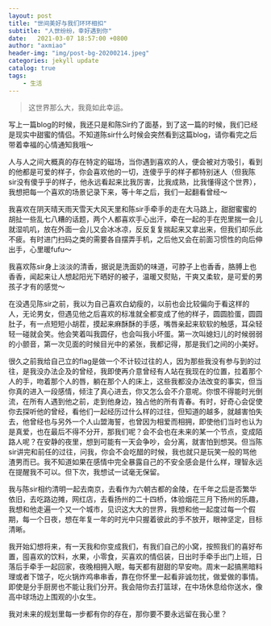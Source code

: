 ```yaml
---
layout: post
title: "世间美好与我们环环相扣"
subtitle: "人世纷纷，幸好遇到你"
date:   2021-03-07 18:57:00 +0800
author: "axmiao"
header-img: "img/post-bg-20200214.jpeg"
categories: jekyll update
catalog: true
tags: 
    - 生活
---
```


> 这世界那么大，我竟如此幸运。

写上一篇blog的时候，我还只是和陈Sir约了面基，到了这一篇的时候，我们已经是现实中甜蜜的情侣。不知道陈sir什么时候会突然看到这篇blog，请你看完之后带着幸福的心情通知我哦～

人与人之间大概真的存在特定的磁场，当你遇到喜欢的人，便会被对方吸引，看到的他都是可爱的样子，你会喜欢他的一切，连傻乎乎的样子都特别迷人（但我陈sir没有傻乎乎的样子，他永远看起来比我厉害，比我成熟，比我懂得这个世界），我想把每一个喜欢的场景记录下来，等十年之后，我们一起翻看曾经～

我喜欢在阴天晴天雨天雪天大风天里和陈sir手牵手的走在大马路上，甜甜蜜蜜的胡扯一些乱七八糟的话题，两个人都喜欢手心出汗，牵在一起的手在兜里揣一会儿就湿叽叽，放在外面一会儿又会冰冰凉，反反复复揣起来又拿出来，但我们却乐此不疲。有时进门扫码之类的需要各自摆弄手机，之后他又会在前面习惯性的向后伸出手，心里暖fufu～

我喜欢陈sir身上淡淡的清香，据说是洗面奶的味道，可脖子上也香香，胳膊上也香香，闻起来让人想起阳光下晒好的被子，温暖又熨贴，干爽又柔软，是可爱的男孩子才有的感觉～

在没遇见陈sir之前，我以为自己喜欢白幼瘦的，以前也会比较偏向于看这样的人，无论男女，但遇见他之后喜欢的标准就全都变成了他的样子，圆圆脸蛋，圆圆肚子，有一点短短小胡茬，摸起来麻酥酥的手感，嘴唇亲起来软软的触感，耳朵轻轻一碰就会笑。他会笑着叫我圆仔，也会叫我小坏蛋。第一次叫媳妇儿的时候弱弱的小颤音，第一次见面的时候目光中的紧张，我都记得，那是我们之间的小美好。

很久之前我给自己立的flag是做一个不计较过往的人，因为那些我没有参与到的过往，是我没办法企及的曾经，我即使再介意曾经有人站在我现在的位置，拉着那个人的手，吻着那个人的唇，躺在那个人的床上，这些我都没办法改变的事实，但当你真的进入一段感情，倾注了真心进去，你又怎么会不介意呢。你恨不得能时光倒流，在所有人遇到他之前，走到他身边，独占他的所有青春。有时，好奇心会促使你去探听他的曾经，看他们一起经历过什么样的过往，但知道的越多，就越害怕失去，他曾经也与另外一个人山盟海誓，也曾因为相爱而相拥，即使他们当时也认为是真爱，也在最后不得不分开，那我们呢？会不会也在未来的某一个节点，变成陌路人呢？在安静的夜里，想到可能有一天会争吵，会分离，就害怕到想哭。但当陈sir讲完和前任的过往，问我，你会不会吃醋的时候，我也就只是玩笑一般的骂他渣男而已。我不知道如果在感情中完全暴露自己的不安全感会是什么样，理智永远在提醒我不可以。但下次，我想试一试毫无保留。

我与陈sir相约清明一起去南京，去看作为六朝古都的金陵，在千年之后是否繁华依旧，去吃路边摊，网红店，去看扬州的二十四桥，体验烟花三月下扬州的乐趣，我想和他走遍一个又一个城市，见识这大大的世界，我想和他一起度过每一个假期，每一个日夜，想在年复一年的时光中只握着彼此的手不放开，眼神坚定，目标清晰。

我开始幻想将来，有一天我和你变成我们，有我们自己的小窝，按照我们的喜好布置，囤喜欢的饮料，水果，小零食，买喜欢的情侣装，日出时手牵手出门上班，日落后手牵手一起回家，夜晚相拥入眠，每天都有甜甜的早安吻。周末一起搞黑暗料理或者下馆子，吃火锅炸鸡串串香，靠在你怀里一起看非诚勿扰，做爱做的事情。即使是分手厨房也不能让我们分开。我会陪你去打篮球，在中场休息给你送水，像高中球场边上围观的小女生。

我对未来的规划里每一步都有你的存在，那你要不要永远留在我心里？

